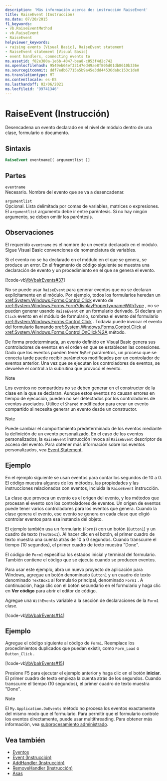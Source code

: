 ```yaml
---
description: 'Más información acerca de: instrucción RaiseEvent'
title: RaiseEvent (Instrucción)
ms.date: 07/20/2015
f1_keywords:
- vb.RaiseEventMethod
- vb.RaiseEvent
- RaiseEvent
helpviewer_keywords:
- raising events [Visual Basic], RaiseEvent statement
- RaiseEvent statement [Visual Basic]
- event handlers, connecting events to
ms.assetid: f82e380a-1e6b-4047-bea8-c853f4d2c742
ms.openlocfilehash: 9549eb64ef32147ed49ae8f805d01db8610b336e
ms.sourcegitcommit: ddf7edb67715a5b9a45e3dd44536dabc153c1de0
ms.translationtype: MT
ms.contentlocale: es-ES
ms.lasthandoff: 02/06/2021
ms.locfileid: "99741346"
---
```

# <a name="raiseevent-statement"></a>RaiseEvent (Instrucción)

Desencadena un evento declarado en el nivel de módulo dentro de una clase, formulario o documento.  
  
## <a name="syntax"></a>Sintaxis  
  
```vb  
RaiseEvent eventname[( argumentlist )]  
```  
  
## <a name="parts"></a>Partes  

 `eventname`  
 Necesario. Nombre del evento que se va a desencadenar.  
  
 `argumentlist`  
 Opcional. Lista delimitada por comas de variables, matrices o expresiones. El `argumentlist` argumento debe ir entre paréntesis. Si no hay ningún argumento, se deben omitir los paréntesis.  
  
## <a name="remarks"></a>Observaciones  

 El requerido `eventname` es el nombre de un evento declarado en el módulo. Sigue Visual Basic convenciones de nomenclatura de variables.  
  
 Si el evento no se ha declarado en el módulo en el que se genera, se produce un error. En el fragmento de código siguiente se muestra una declaración de evento y un procedimiento en el que se genera el evento.  
  
 [!code-vb[VbVbalrEvents#37](~/samples/snippets/visualbasic/VS_Snippets_VBCSharp/VbVbalrEvents/VB/Class1.vb#37)]  
  
 No se puede usar `RaiseEvent` para generar eventos que no se declaran explícitamente en el módulo. Por ejemplo, todos los formularios heredan un <xref:System.Windows.Forms.Control.Click> evento de <xref:System.Windows.Forms.Form?displayProperty=nameWithType> , no se pueden generar usando `RaiseEvent` en un formulario derivado. Si declara un `Click` evento en el módulo de formulario, sombrea el evento del formulario <xref:System.Windows.Forms.Control.Click> . Todavía puede invocar el evento del formulario llamando <xref:System.Windows.Forms.Control.Click> al <xref:System.Windows.Forms.Control.OnClick%2A> método.  
  
 De forma predeterminada, un evento definido en Visual Basic genera sus controladores de eventos en el orden en que se establecen las conexiones. Dado que los eventos pueden tener `ByRef` parámetros, un proceso que se conecta tarde puede recibir parámetros modificados por un controlador de eventos anterior. Una vez que se ejecutan los controladores de eventos, se devuelve el control a la subrutina que provocó el evento.  
  
> [!NOTE]
> Los eventos no compartidos no se deben generar en el constructor de la clase en la que se declaran. Aunque estos eventos no causan errores en tiempo de ejecución, pueden no ser detectados por los controladores de eventos asociados. Utilice el `Shared` modificador para crear un evento compartido si necesita generar un evento desde un constructor.  
  
> [!NOTE]
> Puede cambiar el comportamiento predeterminado de los eventos mediante la definición de un evento personalizado. En el caso de los eventos personalizados, la `RaiseEvent` instrucción invoca al `RaiseEvent` descriptor de acceso del evento. Para obtener más información sobre los eventos personalizados, vea [Event Statement](event-statement.md).  
  
## <a name="example"></a>Ejemplo  

 En el ejemplo siguiente se usan eventos para contar los segundos de 10 a 0. El código muestra algunos de los métodos, las propiedades y las instrucciones relacionados con eventos, incluida la `RaiseEvent` instrucción.  
  
 La clase que provoca un evento es el origen del evento, y los métodos que procesan el evento son los controladores de eventos. Un origen de eventos puede tener varios controladores para los eventos que genera. Cuando la clase genera el evento, ese evento se genera en cada clase que eligió controlar eventos para esa instancia del objeto.  
  
 El ejemplo también usa un formulario (`Form1`) con un botón (`Button1`) y un cuadro de texto (`TextBox1`). Al hacer clic en el botón, el primer cuadro de texto muestra una cuenta atrás de 10 a 0 segundos. Cuando transcurre el tiempo (10 segundos), el primer cuadro de texto muestra "Done".  
  
 El código de `Form1` especifica los estados inicial y terminal del formulario. También contiene el código que se ejecuta cuando se producen eventos.  
  
 Para usar este ejemplo, abra un nuevo proyecto de aplicación para Windows, agregue un botón denominado `Button1` y un cuadro de texto denominado `TextBox1` al formulario principal, denominado `Form1` . A continuación, haga clic con el botón secundario en el formulario y haga clic en **Ver código** para abrir el editor de código.  
  
 Agregue una `WithEvents` variable a la sección de declaraciones de la `Form1` clase.  
  
 [!code-vb[VbVbalrEvents#14](~/samples/snippets/visualbasic/VS_Snippets_VBCSharp/VbVbalrEvents/VB/Class1.vb#14)]  
  
## <a name="example"></a>Ejemplo  

 Agregue el código siguiente al código de `Form1`. Reemplace los procedimientos duplicados que puedan existir, como `Form_Load` o `Button_Click` .  
  
 [!code-vb[VbVbalrEvents#15](~/samples/snippets/visualbasic/VS_Snippets_VBCSharp/VbVbalrEvents/VB/Class1.vb#15)]  
  
 Presione F5 para ejecutar el ejemplo anterior y haga clic en el botón **iniciar**. El primer cuadro de texto empieza la cuenta atrás de los segundos. Cuando transcurre el tiempo (10 segundos), el primer cuadro de texto muestra "Done".  
  
> [!NOTE]
> El `My.Application.DoEvents` método no procesa los eventos exactamente del mismo modo que el formulario. Para permitir que el formulario controle los eventos directamente, puede usar multithreading. Para obtener más información, vea [subprocesamiento administrado](../../../standard/threading/index.md).  
  
## <a name="see-also"></a>Vea también

- [Eventos](../../programming-guide/language-features/events/index.md)
- [Event (Instrucción)](event-statement.md)
- [AddHandler (Instrucción)](addhandler-statement.md)
- [RemoveHandler (Instrucción)](removehandler-statement.md)
- [Asas](handles-clause.md)
